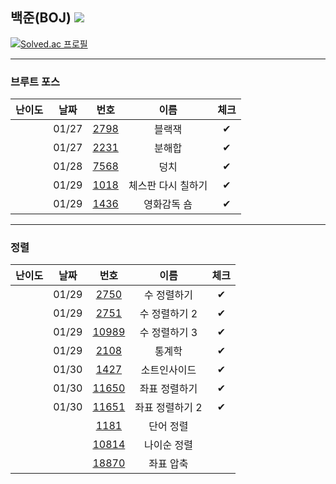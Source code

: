 ## 백준(BOJ) <img src="https://img.shields.io/badge/Python-3776AB?style=flat-square&logo=python&logoColor=white"/>

[![Solved.ac
프로필](http://mazassumnida.wtf/api/v2/generate_badge?boj=kkg0510)](https://solved.ac/profile/kkg0510)

---

### 브루트 포스

| 난이도 | 날짜 | 번호 | 이름 | 체크 |
|:---:|:---:|:---:|:---:| :---: |
| <img src="https://static.solved.ac/tier_small/4.svg" width="15px" height="20px"></img> | 01/27 | [2798][2798] | 블랙잭 | ✔ |
| <img src="https://static.solved.ac/tier_small/4.svg" width="15px" height="20px"></img> | 01/27 | [2231][2231] | 분해합 | ✔ |
| <img src="https://static.solved.ac/tier_small/6.svg" width="15px" height="20px"></img> | 01/28 | [7568][7568] | 덩치 | ✔ |
| <img src="https://static.solved.ac/tier_small/6.svg" width="15px" height="20px"></img> | 01/29 | [1018][1018] | 체스판 다시 칠하기 | ✔ |
| <img src="https://static.solved.ac/tier_small/6.svg" width="15px" height="20px"></img> | 01/29 | [1436][1436] | 영화감독 숌 | ✔ |

---

### 정렬

| 난이도 | 날짜 | 번호 | 이름 | 체크 |
|:---:|:---:|:---:|:---:| :---: |
| <img src="https://static.solved.ac/tier_small/5.svg" width="15px" height="20px"></img> | 01/29 | [2750][2750] | 수 정렬하기 | ✔ |
| <img src="https://static.solved.ac/tier_small/6.svg" width="15px" height="20px"></img> | 01/29 | [2751][2751] | 수 정렬하기 2 | ✔ |
| <img src="https://static.solved.ac/tier_small/6.svg" width="15px" height="20px"></img> | 01/29 | [10989][10989] | 수 정렬하기 3 | ✔ |
| <img src="https://static.solved.ac/tier_small/7.svg" width="15px" height="20px"></img> | 01/29 | [2108][2108] | 통계학 | ✔ |
| <img src="https://static.solved.ac/tier_small/6.svg" width="15px" height="20px"></img> | 01/30 | [1427][1427] | 소트인사이드 | ✔ |
| <img src="https://static.solved.ac/tier_small/6.svg" width="15px" height="20px"></img> | 01/30 | [11650][11650] | 좌표 정렬하기 | ✔ |
| <img src="https://static.solved.ac/tier_small/6.svg" width="15px" height="20px"></img> | 01/30 | [11651][11651] | 좌표 정렬하기 2 | ✔ |
| <img src="https://static.solved.ac/tier_small/6.svg" width="15px" height="20px"></img> |  | [1181][1181] | 단어 정렬 |  |
| <img src="https://static.solved.ac/tier_small/6.svg" width="15px" height="20px"></img> |  | [10814][10814] | 나이순 정렬 |  |
| <img src="https://static.solved.ac/tier_small/9.svg" width="15px" height="20px"></img> |  | [18870][18870] | 좌표 압축 |  |

[2798]: https://www.acmicpc.net/problem/2798
[2231]: https://www.acmicpc.net/problem/2231
[7568]: https://www.acmicpc.net/problem/7568
[1018]: https://www.acmicpc.net/problem/1018
[1436]: https://www.acmicpc.net/problem/1436

[2750]: https://www.acmicpc.net/problem/2750
[2751]: https://www.acmicpc.net/problem/2751
[10989]: https://www.acmicpc.net/problem/10989
[2108]: https://www.acmicpc.net/problem/2108
[1427]: https://www.acmicpc.net/problem/1427
[11650]: https://www.acmicpc.net/problem/11650
[11651]: https://www.acmicpc.net/problem/11651
[1181]: https://www.acmicpc.net/problem/1181
[10814]: https://www.acmicpc.net/problem/10814
[18870]: https://www.acmicpc.net/problem/18870